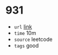 # 931
- `url` [link](https://leetcode.com/problems/minimum-falling-path-sum/description/?envType=daily-question&envId=2024-01-19)
- `time` 10m
- `source` leetcode
- `tags` good